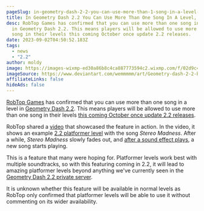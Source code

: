 ```yaml
---
pageSlug: in-geometry-dash-2-2-you-can-use-more-than-1-song-in-a-level-says-robtop
title: In Geometry Dash 2.2 You Can Use More Than One Song In A Level, RobTop Confirms
desc: RobTop Games has confirmed that you can use more than one song in a level
  in Geometry Dash 2.2. This means players will be allowed to use more than one
  song in their levels this coming October once update 2.2 releases.
date: 2023-09-02T04:50:52.183Z
tags:
  - news
  - "2.2"
author: moldy
image: https://images-wixmp-ed30a86b8c4ca887773594c2.wixmp.com/f/02d9c47c-4eb4-448d-9191-7475c91275e1/dg31bxn-ef4765cc-9760-47c2-b827-6aa68bad9c86.png/v1/fill/w_1280,h_720,q_80,strp/geometry_dash_2_2_boss_fight_by_wemmmmm_dg31bxn-fullview.jpg?token=eyJ0eXAiOiJKV1QiLCJhbGciOiJIUzI1NiJ9.eyJzdWIiOiJ1cm46YXBwOjdlMGQxODg5ODIyNjQzNzNhNWYwZDQxNWVhMGQyNmUwIiwiaXNzIjoidXJuOmFwcDo3ZTBkMTg4OTgyMjY0MzczYTVmMGQ0MTVlYTBkMjZlMCIsIm9iaiI6W1t7ImhlaWdodCI6Ijw9NzIwIiwicGF0aCI6IlwvZlwvMDJkOWM0N2MtNGViNC00NDhkLTkxOTEtNzQ3NWM5MTI3NWUxXC9kZzMxYnhuLWVmNDc2NWNjLTk3NjAtNDdjMi1iODI3LTZhYTY4YmFkOWM4Ni5wbmciLCJ3aWR0aCI6Ijw9MTI4MCJ9XV0sImF1ZCI6WyJ1cm46c2VydmljZTppbWFnZS5vcGVyYXRpb25zIl19.ayupLXGZtMa9WFX__5LY7qwomWhCgrtNTL5Kow_GHpQ
imageSource: https://www.deviantart.com/wemmmmm/art/Geometry-dash-2-2-boss-fight-972559787
affiliateLinks: false
hideAds: false
---
```

[RobTop Games](/posts/robtop-face-reveal-all-known-pictures-of-robtop-games/) has confirmed that you can use more than one song in a level in [Geometry Dash 2.2](/categories/2.2/). This means players will be allowed to use more than one song in their levels [this coming October once update 2.2 releases](/posts/final-geometry-dash-2-2-release-date-confirmed-by-robtop/).

RobTop shared a [video](https://twitter.com/ZURC_99/status/1661426443237183488) that showcased the feature in action. In the video, it shows an example [2.2 platformer level](/posts/geometry-dash-2-2-features-that-explain-why-the-update-is-taking-so-long/) with the song *Stereo Madness*. After a while, *Stereo Madness* slowly fades out, and [after a sound effect plays](/posts/final-geometry-dash-2-2-sneak-peek-released-by-robtop-games/), a new song starts playing.

This is a feature that many were hoping for. Platformer levels work best with multiple soundtracks, so with this featuring coming in 2.2, it will lead to amazing platformer levels beyond anything we've currently seen in the [Geometry Dash 2.2 private server](/posts/geometry-dash-2-2-private-server-download-install/).

It is unknown whether this feature will be available in normal levels as RobTop only confirmed that platformer levels will be able to use it without commenting on its wider availability.